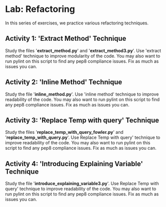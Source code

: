 # Lab: Refactoring

In this series of exercises, we practice various refactoring techniques.

## Activity 1: 'Extract Method' Technique

Study the files '**extract_method.py**' and '**extract_method3.py**'. Use 'extract method' technique to improve modularity of the code. You may also want to run pylint on this script to find any pep8 compliance issues. Fix as much as issues you can.

## Activity 2: 'Inline Method' Technique

Study the file '**inline_method.py**'. Use 'inline method' technique to improve readability of the code. You may also want to run pylint on this script to find any pep8 compliance issues. Fix as much as issues you can.

## Activity 3: 'Replace Temp with query' Technique

Study the files '**replace_temp_with_query_fowler.py**' and '**replace_temp_with_query.py**'. Use Replace Temp with query' technique to improve readability of the code. You may also want to run pylint on this script to find any pep8 compliance issues. Fix as much as issues you can.

## Activity 4: 'Introducing Explaining Variable' Technique

Study the file '**introduce_explaining_variable3.py**'. Use Replace Temp with query' technique to improve readability of the code. You may also want to run pylint on this script to find any pep8 compliance issues. Fix as much as issues you can.
